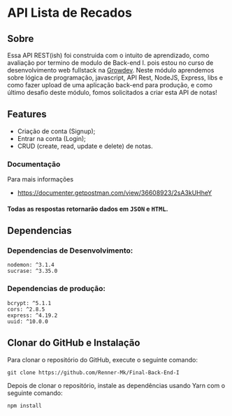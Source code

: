 # API Lista de Recados

## Sobre 

Essa API REST(ish) foi construida com o intuito de aprendizado, como avaliação por termino de modulo de Back-end I. pois estou no curso de desenvolvimento web fullstack na [Growdev](https://www.growdev.com.br/). Neste módulo aprendemos sobre lógica de programação, javascript, API Rest, NodeJS, Express, libs e como fazer upload de uma aplicação back-end para produção, e como último desafio deste módulo, fomos solicitados a criar esta API de notas!


## Features

- Criação de conta (Signup);
- Entrar na conta (Login);
- CRUD (create, read, update e delete) de notas.


### Documentação
Para mais informações
 - https://documenter.getpostman.com/view/36608923/2sA3kUHheY

#### Todas as respostas retornarão dados em <kbd>JSON</kbd> e <kbd>HTML</kbd>.

## Dependencias

### Dependencias de Desenvolvimento:

    nodemon: ^3.1.4
    sucrase: ^3.35.0

### Dependencias de produção: 

    bcrypt: ^5.1.1
    cors: ^2.8.5
    express: ^4.19.2
    uuid: ^10.0.0
  
## Clonar do GitHub e Instalação

Para clonar o repositório do GitHub, execute o seguinte comando:

```console
git clone https://github.com/Renner-Mk/Final-Back-End-I
```

Depois de clonar o repositório, instale as dependências usando Yarn com o seguinte comando:

```console
npm install
```
